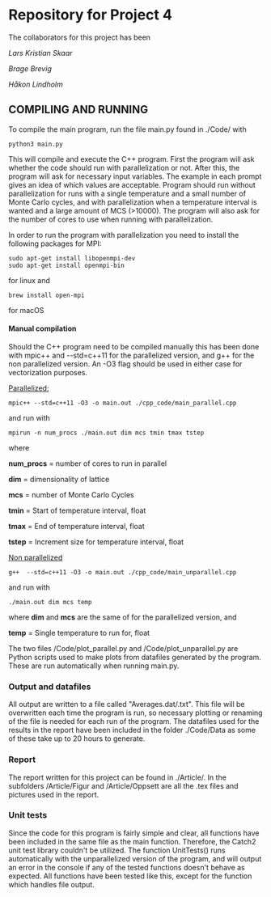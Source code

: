 Repository for Project 4
========================

The collaborators for this project has been

*Lars Kristian Skaar*

*Brage Brevig*

*Håkon Lindholm*

## COMPILING AND RUNNING
To compile the main program, run the file main.py found in ./Code/ with
~~~
python3 main.py
~~~
This will compile and execute the C++ program. First the program will ask whether the code should run with parallelization or not. After this, the program will ask for necessary
input variables. The example in each prompt gives an idea of which values are acceptable. Program should run without parallelization for runs with a single temperature and a 
small number of Monte Carlo cycles, and with parallelization when a temperature interval is wanted and a large amount of MCS (>10000). The program will also ask for the number of
cores to use when running with parallelization.

In order to run the program with parallelization you need to install the following packages for MPI:
~~~
sudo apt-get install libopenmpi-dev
sudo apt-get install openmpi-bin
~~~
for linux and 
~~~
brew install open-mpi
~~~
for macOS

#### Manual compilation
Should the C++ program need to be compiled manually this has been done with mpic++ and --std=c++11 for the parallelized version, and g++ for the non parallelized version. An 
-O3 flag should be used in either case for vectorization purposes.

<ins>Parallelized:</ins>
~~~
mpic++ --std=c++11 -O3 -o main.out ./cpp_code/main_parallel.cpp
~~~
and run with
~~~
mpirun -n num_procs ./main.out dim mcs tmin tmax tstep
~~~
where 

**num_procs** = number of cores to run in parallel

**dim** = dimensionality of lattice

**mcs** = number of Monte Carlo Cycles

**tmin** = Start of temperature interval, float

**tmax** = End of temperature interval, float

**tstep** = Increment size for temperature interval, float

<ins>Non parallelized</ins>
~~~
g++  --std=c++11 -O3 -o main.out ./cpp_code/main_unparallel.cpp
~~~
and run with
~~~
./main.out dim mcs temp
~~~
where **dim** and **mcs** are the same of for the parallelized version, and

**temp** = Single temperature to run for, float

The two files /Code/plot_parallel.py and /Code/plot_unparallel.py are Python scripts used to make plots from datafiles generated by the program. These are run automatically when
running main.py.

### Output and datafiles
All output are written to a file called "Averages.dat/.txt". This file will be overwritten each time the program is run, so necessary plotting or renaming of the file is needed
for each run of the program. The datafiles used for the results in the report have been included in the folder ./Code/Data as some of these take up to 20 hours to generate.

### Report 
The report written for this project can be found in ./Article/. In the subfolders /Article/Figur and /Article/Oppsett are all the .tex files and pictures used in the report.

### Unit tests
Since the code for this program is fairly simple and clear, all functions have been included in the same file as the main function. Therefore, the Catch2 unit test library 
couldn't be utilized. The function UnitTests() runs automatically with the unparallelized version of the program, and will output an error in the console if any of the tested 
functions doesn't behave as expected. All functions have been tested like this, except for the function which handles file output.
